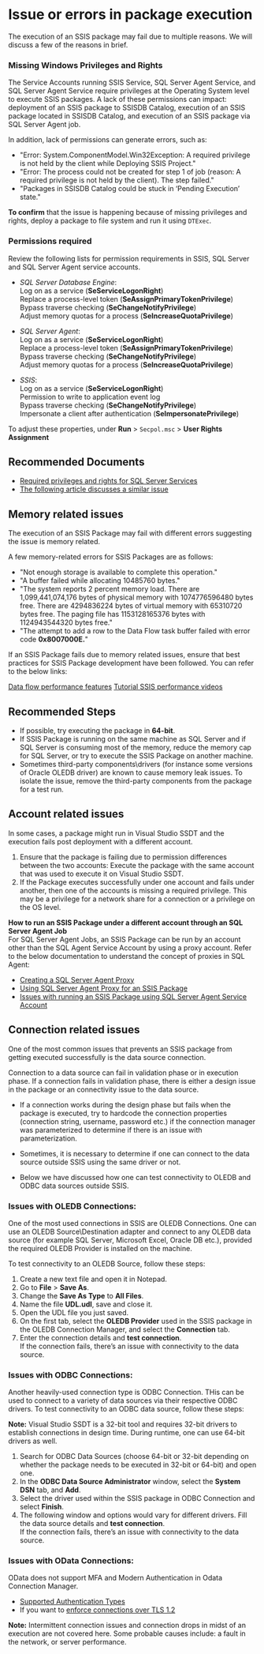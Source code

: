 <properties
  pagetitle="Issue or errors in package execution"
  description=""
  service="microsoft.sqlvirtualmachine"
  resource="sqlvirtualmachines"
  ms.author="hecepeda"
  selfhelptype="Generic"
  supporttopicids="32749439"
  productpesids="14745"
  cloudenvironments="public, fairfax, mooncake, blackforest, ussec, usnat"
  disableclouds=""
  articleid="sqlvm-ssis-issue-errors-package-execution"
  ownershipid="AzureData_AzureSQLVM" />
# Issue or errors in package execution

The execution of an SSIS package may fail due to multiple reasons. We will discuss a few of the reasons in brief.


### Missing Windows Privileges and Rights

The Service Accounts running SSIS Service, SQL Server Agent Service, and SQL Server Agent Service require privileges at the Operating System level to execute SSIS packages. A lack of these permissions can impact: deployment of an SSIS package to SSISDB Catalog, execution of an SSIS package located in SSISDB Catalog, and execution of an SSIS package via SQL Server Agent job.

In addition, lack of permissions can generate errors, such as:

- "Error: System.ComponentModel.Win32Exception: A required privilege is not held by the client while Deploying SSIS Project."
- "Error: The process could not be created for step 1 of job (reason: A required privilege is not held by the client). The step failed."
- "Packages in SSISDB Catalog could be stuck in ‘Pending Execution’ state."

**To confirm** that the issue is happening because of missing privileges and rights, deploy a package to file system and run it using `DTExec`.


### Permissions required
Review the following lists for permission requirements in SSIS, SQL Server and SQL Server Agent service accounts.

- _SQL Server Database Engine_:<br>
   Log on as a service (**SeServiceLogonRight**)<br>
   Replace a process-level token (**SeAssignPrimaryTokenPrivilege**)<br>
   Bypass traverse checking (**SeChangeNotifyPrivilege**)<br>
   Adjust memory quotas for a process (**SeIncreaseQuotaPrivilege**)<br>

- _SQL Server Agent_:<br>
   Log on as a service (**SeServiceLogonRight**)<br>
   Replace a process-level token (**SeAssignPrimaryTokenPrivilege**)<br>
   Bypass traverse checking (**SeChangeNotifyPrivilege**)<br>
   Adjust memory quotas for a process (**SeIncreaseQuotaPrivilege**)<br>

- _SSIS_:<br>
   Log on as a service (**SeServiceLogonRight**)<br>
   Permission to write to application event log<br>
   Bypass traverse checking (**SeChangeNotifyPrivilege**)<br>
   Impersonate a client after authentication (**SeImpersonatePrivilege**)<br>

 To adjust these properties, under **Run** > `Secpol.msc` > **User Rights Assignment**

## **Recommended Documents**

- [Required privileges and rights for SQL Server Services](https://docs.microsoft.com/sql/database-engine/configure-windows/configure-windows-service-accounts-and-permissions?view=sql-server-ver15#Serv_Perm)
- [The following article discusses a similar issue](https://techcommunity.microsoft.com/t5/sql-server-support/system-componentmodel-win32exception-a-required-privilege-is-not/ba-p/317804)


## **Memory related issues**

The execution of an SSIS Package may fail with different errors suggesting the issue is memory related.

A few memory-related errors for SSIS Packages are as follows:

- "Not enough storage is available to complete this operation."
- "A buffer failed while allocating 10485760 bytes."
- "The system reports 2 percent memory load. There are 1,099,441,074,176 bytes of physical memory with 1074776596480 bytes free. There are 4294836224 bytes of virtual memory with 65310720 bytes free. The paging file has 1153128165376 bytes with 1124943544320 bytes free."
- "The attempt to add a row to the Data Flow task buffer failed with error code **0x8007000E.**"

If an SSIS Package fails due to memory related issues, ensure that best practices for SSIS Package development have been followed. You can refer to the below links:

[Data flow performance features](https://docs.microsoft.com/sql/integration-services/data-flow/data-flow-performance-features?view=sql-server-ver15)
[Tutorial SSIS performance videos](https://techcommunity.microsoft.com/t5/sql-server-integration-services/tutorial-ssis-performance-videos/ba-p/387581)

## **Recommended Steps**

- If possible, try executing the package in **64-bit**.
- If SSIS Package is running on the same machine as SQL Server and if SQL Server is consuming most of the memory, reduce the memory cap for SQL Server, or try to execute the SSIS Package on another machine.
- Sometimes third-party components\drivers (for instance some versions of Oracle OLEDB driver) are known to cause memory leak issues. To isolate the issue, remove the third-party components from the package for a test run.

## **Account related issues**

In some cases, a package might run in Visual Studio SSDT and the execution fails post deployment with a different account.

1. Ensure that the package is failing due to permission differences between the two accounts: Execute the package with the same account that was used to execute it on Visual Studio SSDT.
2. If the Package executes successfully under one account and fails under another, then one of the accounts is missing a required privilege. This may be a privilege for a network share for a connection or a privilege on the OS level.

**How to run an SSIS Package under a different account through an SQL Server Agent Job**<br>
For SQL Server Agent Jobs, an SSIS Package can be run by an account other than the SQL Agent Service Account by using a proxy account. Refer to the below documentation to understand the concept of proxies in SQL Agent:

- [Creating a SQL Server Agent Proxy](https://docs.microsoft.com/sql/ssms/agent/create-a-sql-server-agent-proxy?view=sql-server-ver15)
- [Using SQL Server Agent Proxy for an SSIS Package](https://docs.microsoft.com/sql/integration-services/packages/sql-server-agent-jobs-for-packages?view=sql-server-ver15#to-automate-package-execution-by-using-sql-server-agent)
- [Issues with running an SSIS Package using SQL Server Agent Service Account](https://docs.microsoft.com/troubleshoot/sql/integration-services/ssis-package-doesnt-run-when-called-job-step)

## **Connection related issues**

One of the most common issues that prevents an SSIS package from getting executed successfully is the data source connection.

Connection to a data source can fail in validation phase or in execution phase.
If a connection fails in validation phase, there is either a design issue in the package or an connectivity issue to the data source. 

   - If a connection works during the design phase but fails when the package is executed, try to hardcode the connection properties (connection string, username, password etc.) if the connection manager was parameterized to determine if there is an issue with parameterization.

   - Sometimes, it is necessary to determine if one can connect to the data source outside SSIS using the same driver or not.

   - Below we have discussed how one can test connectivity to OLEDB and ODBC data sources outside SSIS.

### Issues with OLEDB Connections:

One of the most used connections in SSIS are OLEDB Connections. One can use an OLEDB Source\Destination adapter and connect to any OLEDB data source (for example SQL Server, Microsoft Excel, Oracle DB etc.), provided the required OLEDB Provider is installed on the machine.

To test connectivity to an OLEDB Source, follow these steps:

1. Create a new text file and open it in Notepad.
2. Go to **File** > **Save As**.
3. Change the **Save As Type** to **All Files**.
4. Name the file **UDL.udl**, save and close it. 
6. Open the UDL file you just saved.
7. On the first tab, select the **OLEDB Provider** used in the SSIS package in the OLEDB Connection Manager, and select the **Connection** tab.
8. Enter the connection details and **test connection**. <br>
   If the connection fails, there’s an issue with connectivity to the data source.

### Issues with ODBC Connections:

Another heavily-used connection type is ODBC Connection. THis can be used to connect to a variety of data sources via their respective ODBC drivers.
To test connectivity to an ODBC data source, follow these steps:

  **Note:** Visual Studio SSDT is a 32-bit tool and requires 32-bit drivers to establish connections in design time. During runtime, one can use 64-bit drivers as well.

1. Search for ODBC Data Sources (choose 64-bit or 32-bit depending on whether the package needs to be executed in 32-bit or 64-bit) and open one. 
2. In the **ODBC Data Source Administrator** window, select the **System DSN** tab, and **Add**.
3. Select the driver used within the SSIS package in ODBC Connection and select **Finish**.
4. The following window and options would vary for different drivers. Fill the data source details and **test connection**.<br>
   If the connection fails, there’s an issue with connectivity to the data source.

### Issues with OData Connections:

OData does not support MFA and Modern Authentication in Odata Connection Manager.

- [Supported Authentication Types](https://docs.microsoft.com/sql/integration-services/connection-manager/odata-connection-manager?view=sql-server-ver15#connection-manager-authentication)
- If you want to [enforce connections over TLS 1.2](https://techcommunity.microsoft.com/t5/sql-server-support/tls-issue-with-ssis-package-while-accessing-odata-source-like/ba-p/319077)

**Note:** Intermittent connection issues and connection drops in midst of an execution are not covered here. Some probable causes include: a fault in the network, or server performance.
